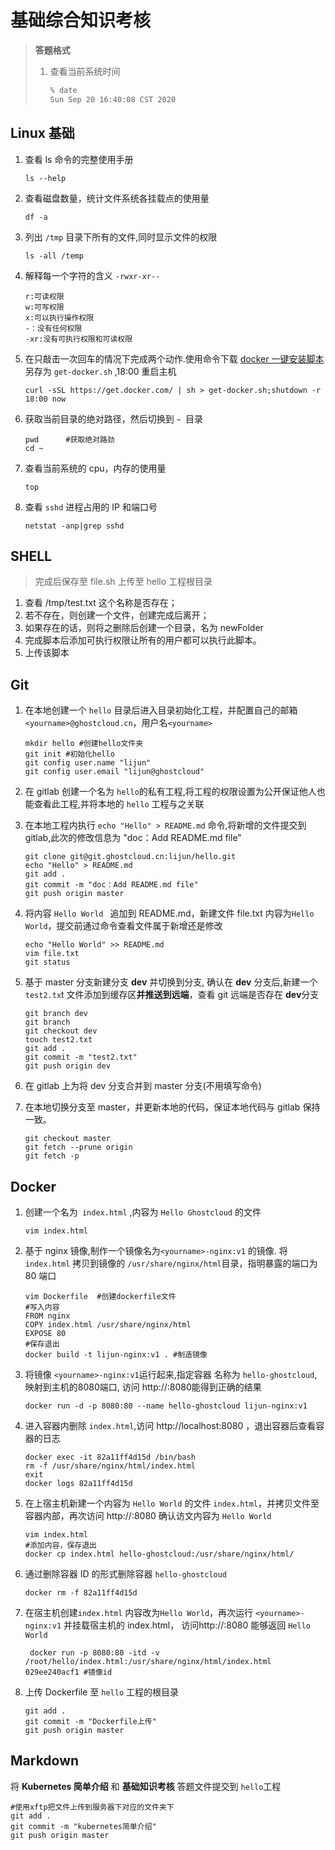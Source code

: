 # 基础综合知识考核

> **答题格式**
>
> 1. 查看当前系统时间
>
>    ```bash
>    % date                                                                     
>    Sun Sep 20 16:40:08 CST 2020
>    ```

##  Linux 基础

1. 查看 ls 命令的完整使用手册

   ```shell
   ls --help
   ```

   

2. 查看磁盘数量，统计文件系统各挂载点的使用量

   ```shell
   df -a
   ```

   

3. 列出 `/tmp` 目录下所有的文件,同时显示文件的权限

   ```shell
   ls -all /temp
   ```

   

4. 解释每一个字符的含义 `-rwxr-xr--`

   ```
   r:可读权限
   w:可写权限
   x:可以执行操作权限
   -：没有任何权限
   -xr:没有可执行权限和可读权限
   
   ```

   

5. 在只敲击一次回车的情况下完成两个动作.使用命令下载  [docker 一键安装脚本](https://get.docker.com) 另存为 `get-docker.sh` ,18:00 重启主机

   ```shell
   curl -sSL https://get.docker.com/ | sh > get-docker.sh;shutdown -r 18:00 now
   ```

   

6. 获取当前目录的绝对路径，然后切换到 `~ `目录

   ```shell
   pwd		#获取绝对路劲
   cd ~
   ```

   

7. 查看当前系统的 cpu，内存的使用量

   ```shell
   top
   ```

8. 查看 `sshd` 进程占用的 IP 和端口号

   ```shell
   netstat -anp|grep sshd
   ```

   

## SHELL

> 完成后保存至 file.sh 上传至 hello 工程根目录

1. 查看 /tmp/test.txt 这个名称是否存在； 
2. 若不存在，则创建一个文件，创建完成后离开； 
3. 如果存在的话，则将之删除后创建一个目录，名为  newFolder
4. 完成脚本后添加可执行权限让所有的用户都可以执行此脚本。
5. 上传该脚本

## Git

1. 在本地创建一个 `hello` 目录后进入目录初始化工程，并配置自己的邮箱 `<yourname>@ghostcloud.cn`，用户名`<yourname>`

   ```shell
   mkdir hello #创建hello文件夹
   git init #初始化hello
   git config user.name "lijun"
   git config user.email "lijun@ghostcloud"
   ```

   

2. 在 gitlab 创建一个名为 `hello`的私有工程,将工程的权限设置为公开保证他人也能查看此工程,并将本地的 `hello` 工程与之关联

   

3. 在本地工程内执行 `echo "Hello" > README.md` 命令,将新增的文件提交到 gitlab,此次的修改信息为 "doc：Add README.md file"

   ```shell
   git clone git@git.ghostcloud.cn:lijun/hello.git
   echo "Hello" > README.md
   git add .
   git commit -m "doc：Add README.md file"
   git push origin master
   ```

   

4. 将内容 `Hello World ` 追加到 README.md，新建文件 file.txt 内容为`Hello World`，提交前通过命令查看文件属于新增还是修改

   ```shell
   echo "Hello World" >> README.md
   vim file.txt
   git status
   ```

   

5. 基于 master 分支新建分支 **dev** 并切换到分支, 确认在 **dev** 分支后,新建一个 `test2.tx`t 文件添加到缓存区**并推送到远端**，查看 git 远端是否存在 **dev**分支 

   ```shell
   git branch dev
   git branch
   git checkout dev
   touch test2.txt
   git add .
   git commit -m "test2.txt"
   git push origin dev
   ```

   

6. 在 gitlab 上为将 dev 分支合并到 master 分支(不用填写命令)

7. 在本地切换分支至 master，并更新本地的代码，保证本地代码与 gitlab 保持一致。

   ```shell
   git checkout master
   git fetch --prune origin
   git fetch -p
   ```

   

## Docker

1. 创建一个名为` index.html` ,内容为  `Hello Ghostcloud` 的文件

   ```shell
   vim index.html
   ```

   

2. 基于 nginx 镜像,制作一个镜像名为`<yourname>-nginx:v1` 的镜像.  将 `index.html` 拷贝到镜像的 `/usr/share/nginx/html`目录，指明暴露的端口为 80  端口

   ```shell
   vim Dockerfile  #创建dockerfile文件
   #写入内容
   FROM nginx
   COPY index.html /usr/share/nginx/html
   EXPOSE 80
   #保存退出
   docker build -t lijun-nginx:v1 . #制造镜像
   ```

   

3. 将镜像 `<yourname>-nginx:v1`运行起来,指定容器 名称为 `hello-ghostcloud`, 映射到主机的8080端口, 访问 http://<ip>:8080能得到正确的结果

   ```shell
   docker run -d -p 8080:80 --name hello-ghostcloud lijun-nginx:v1
   ```

   

4. 进入容器内删除 `index.html`,访问 http://localhost:8080 ，退出容器后查看容器的日志 

   ```shell
   docker exec -it 82a11ff4d15d /bin/bash
   rm -f /usr/share/nginx/html/index.html
   exit
   docker logs 82a11ff4d15d
   ```

   

5. 在上宿主机新建一个内容为  `Hello World` 的文件 `index.html`，并拷贝文件至容器内部，再次访问 http://<ip>:8080 确认访文内容为  `Hello World` 

   ```shell
   vim index.html
   #添加内容，保存退出
   docker cp index.html hello-ghostcloud:/usr/share/nginx/html/ 
   ```

   

6. 通过删除容器 ID 的形式删除容器 `hello-ghostcloud` 

   ```shell
   docker rm -f 82a11ff4d15d
   ```

   

7. 在宿主机创建`index.html` 内容改为`Hello World`，再次运行 `<yourname>-nginx:v1` 并挂载宿主机的 index.html，  访问http://<ip>:8080 能够返回 `Hello World` 

   ```shell
    docker run -p 8080:80 -itd -v /root/hello/index.html:/usr/share/nginx/html/index.html 029ee240acf1 #镜像id
   ```

   

8. 上传 Dockerfile 至 `hello` 工程的根目录

   ```shell
   git add .
   git commit -m "Dockerfile上传"
   git push origin master
   ```

   

## Markdown

将 **Kubernetes 简单介绍** 和 **基础知识考核** 答题文件提交到 `hello`工程

```shell
#使用xftp把文件上传到服务器下对应的文件夹下
git add .
git commit -m "kubernetes简单介绍"
git push origin master
```

